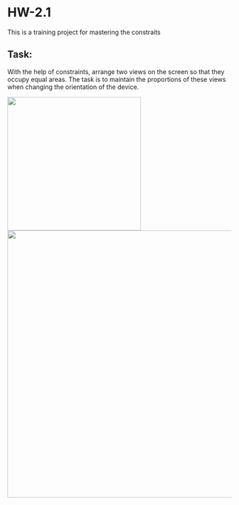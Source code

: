 # HW-2.1
This is a training project for mastering the constraits

## Task:
With the help of constraints, arrange two views on the screen so that they occupy equal areas. The task is to maintain the proportions of these views when changing the orientation of the device.

<img width="300" src="https://user-images.githubusercontent.com/121757460/214791666-248b1a1e-a115-4e74-9f57-6a4b1564dbae.png"> <img width="600"  src="https://user-images.githubusercontent.com/121757460/214791688-dbddd614-80f8-42c6-89a8-2afb53a556bc.png">
